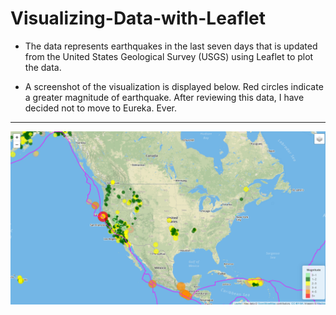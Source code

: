 # Visualizing-Data-with-Leaflet

- The data represents earthquakes in the last seven days that is updated from the United States Geological Survey (USGS) using Leaflet to plot the data. 

- A screenshot of the visualization is displayed below. Red circles indicate a greater magnitude of earthquake. After reviewing this data, I have decided not to move to Eureka. Ever. 

-----
<p align="center"> 
  <img src="https://github.com/twohipps/Visualizing-Data-with_Leaflet/blob/master/HW/Images/ScreenShot%20.png" width="900"/>
 </p>
